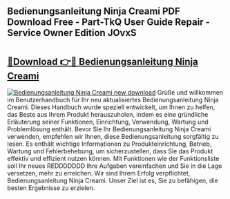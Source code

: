## Bedienungsanleitung Ninja Creami PDF Download Free - Part-TkQ User Guide Repair - Service Owner Edition JOvxS

# <h2><a href="http://df1jxmm.blite.top/?on=Bedienungsanleitung+Ninja+Creami">🔗Download 👉🔴 Bedienungsanleitung Ninja Creami</a></h2>

[![Bedienungsanleitung Ninja Creami new download](https://i.imgur.com/lujVjoI.png)](http://df1jxmm.blite.top/?on=Bedienungsanleitung+Ninja+Creami)
Grüße und willkommen im Benutzerhandbuch für Ihr neu aktualisiertes Bedienungsanleitung Ninja Creami. Dieses Handbuch wurde speziell entwickelt, um Ihnen zu helfen, das Beste aus Ihrem Produkt herauszuholen, indem es eine gründliche Erläuterung seiner Funktionen, Einrichtung, Verwendung, Wartung und Problemlösung enthält. Bevor Sie Ihr Bedienungsanleitung Ninja Creami verwenden, empfehlen wir Ihnen, diese Bedienungsanleitung sorgfältig zu lesen. Es enthält wichtige Informationen zu Produkteinrichtung, Betrieb, Wartung und Fehlerbehebung, um sicherzustellen, dass Sie das Produkt effektiv und effizient nutzen können. Mit Funktionen wie der Funktionsliste soll Ihr neues REDDDDDDD Ihre Aufgaben vereinfachen und Sie in die Lage versetzen, mehr zu erreichen. Wir sind Ihrem Erfolg verpflichtet, Bedienungsanleitung Ninja Creami. Unser Ziel ist es, Sie zu befähigen, die besten Ergebnisse zu erzielen.
